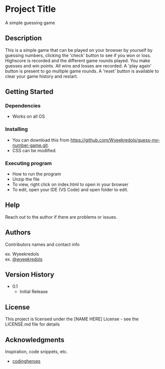 # Project Title

A simple guessing game

## Description

This is a simple game that can be played on your browser by yourself by guessing numbers, clicking the 'check' button to see if you won or loss. Highscore is recorded and the different game rounds played. You make guesses and win points. All wins and losses are recorded. A 'play again' button is present to go multiple game rounds. A 'reset' button is available to clear your game history and restart.

## Getting Started

### Dependencies

* Works on all OS

### Installing

* You can download this from https://github.com/Wyeekredols/guess-my-number-game.git.
* CSS can be modified.

### Executing program

* How to run the program
* Unzip the file 
* To view, right click on index.html to open in your browser
* To edit, open your IDE (VS Code) and open folder to edit.

## Help

Reach out to the author if there are problems or issues.

## Authors

Contributors names and contact info

ex. Wyeekredols  
ex. [@wyeekredols](https://twitter.com/wyeekredols)

## Version History

* 0.1
    * Initial Release

## License

This project is licensed under the [NAME HERE] License - see the LICENSE.md file for details

## Acknowledgments

Inspiration, code snippets, etc.
* [codingheroes](https://codingheroes.io/)
